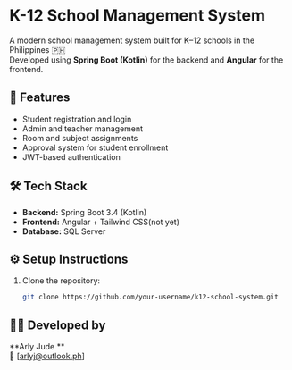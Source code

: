 # K-12 School Management System

A modern school management system built for K–12 schools in the Philippines 🇵🇭  
Developed using **Spring Boot (Kotlin)** for the backend and **Angular** for the frontend.

## 🚀 Features
- Student registration and login
- Admin and teacher management
- Room and subject assignments
- Approval system for student enrollment
- JWT-based authentication

## 🛠️ Tech Stack
- **Backend:** Spring Boot 3.4 (Kotlin)
- **Frontend:** Angular + Tailwind CSS(not yet)
- **Database:** SQL Server

## ⚙️ Setup Instructions
1. Clone the repository:
   ```bash
   git clone https://github.com/your-username/k12-school-system.git

## 👨‍💻 Developed by
**Arly Jude **  
📧 [arlyj@outlook.ph]  
